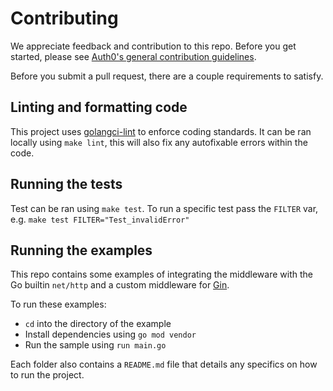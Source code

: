 # Contributing

We appreciate feedback and contribution to this repo. Before you get started, please see [Auth0's general contribution guidelines](https://github.com/auth0/open-source-template/blob/master/GENERAL-CONTRIBUTING.md).


Before you submit a pull request, there are a couple requirements to satisfy.

## Linting and formatting code

This project uses [golangci-lint](https://github.com/golangci/golangci-lint) to enforce coding standards. It can be ran locally using `make lint`, this will also fix any autofixable errors within the code.

## Running the tests

Test can be ran using `make test`. To run a specific test pass the `FILTER` var, e.g. `make test FILTER="Test_invalidError"`

## Running the examples

This repo contains some examples of integrating the middleware with the Go builtin `net/http` and a custom middleware for [Gin](https://gin-gonic.com/).

To run these examples:

* `cd` into the directory of the example
* Install dependencies using `go mod vendor`
* Run the sample using `run main.go`

Each folder also contains a `README.md` file that details any specifics on how to run the project.